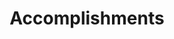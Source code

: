 ---
# An instance of the Accomplishments widget.
# Documentation: https://sourcethemes.com/academic/docs/page-builder/
widget: accomplishments

# This file represents a page section.
headless: true

# Order that this section appears on the page.
weight: 50

# Note: `&shy;` is used to add a 'soft' hyphen in a long heading.
title: 'Accomplishments'
subtitle:

# Date format
#   Refer to https://wowchemy.com/docs/customization/#date-format
date_format: Jan 2006

# Accomplishments.
#   Add/remove as many `item` blocks below as you like.
#   `title`, `organization`, and `date_start` are the required parameters.
#   Leave other parameters empty if not required.
#   Begin multi-line descriptions with YAML's `|2-` multi-line prefix.
item:
- certificate_url: media/digitalrace.jfif
  date_end: ""
  date_start: "2019-05-01"
  description:  and https://www.gre.ac.uk/articles/public-relations/a4119-self-driving-cars
  organization: FTP Corporation
  organization_url: https://fpt.com.vn/en
  title: Digital Race Certificate of attendance
  url: "https://fpt.com.vn/en/newsroom/detail/digital-race-final-round-autonomous-car-result-with-the-incubation-of-fpt"
---